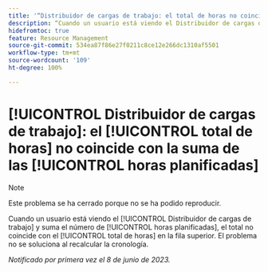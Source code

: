 ```yaml
---
title: '“Distribuidor de cargas de trabajo: el total de horas no coinciden con la suma de las horas planificadas”'
description: “Cuando un usuario está viendo el Distribuidor de cargas de trabajo y suma el número de horas planificadas, el total no coincide con el total de horas en la fila superior. El recálculo de la cronología no resuelve el problema”.
hidefromtoc: true
feature: Resource Management
source-git-commit: 534ea87f86e27f0211c8ce12e266dc1310af5501
workflow-type: tm+mt
source-wordcount: '109'
ht-degree: 100%

---
```



# [!UICONTROL Distribuidor de cargas de trabajo]: el [!UICONTROL total de horas] no coincide con la suma de las [!UICONTROL horas planificadas]

>[!NOTE]
>
>Este problema se ha cerrado porque no se ha podido reproducir.

Cuando un usuario está viendo el [!UICONTROL Distribuidor de cargas de trabajo] y suma el número de [!UICONTROL horas planificadas], el total no coincide con el [!UICONTROL total de horas] en la fila superior. El problema no se soluciona al recalcular la cronología.

_Notificado por primera vez el 8 de junio de 2023._

